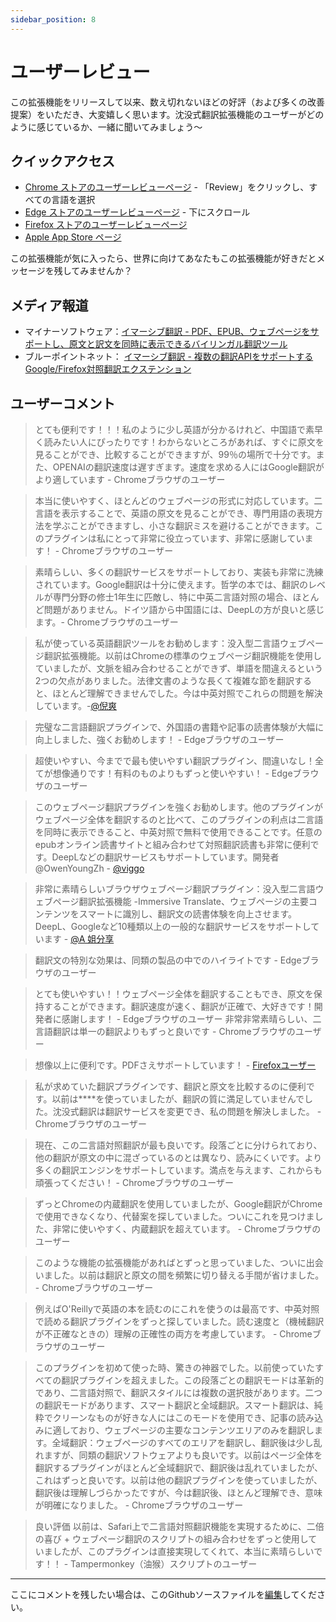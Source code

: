 ```yaml
---
sidebar_position: 8
---
```


# ユーザーレビュー

この拡張機能をリリースして以来、数え切れないほどの好評（および多くの改善提案）をいただき、大変嬉しく思います。沈没式翻訳拡張機能のユーザーがどのように感じているか、一緒に聞いてみましょう～

## クイックアクセス

- [Chrome ストアのユーザーレビューページ](https://chrome.google.com/webstore/detail/immersive-translate/bpoadfkcbjbfhfodiogcnhhhpibjhbnh) - 「Review」をクリックし、すべての言語を選択
- [Edge ストアのユーザーレビューページ](https://microsoftedge.microsoft.com/addons/detail/%E6%B2%89%E6%B5%B8%E5%BC%8F%E7%BF%BB%E8%AF%91/amkbmndfnliijdhojkpoglbnaaahippg) - 下にスクロール
- [Firefox ストアのユーザーレビューページ](https://addons.mozilla.org/en-US/firefox/addon/immersive-translate/reviews/)
- [Apple App Store ページ](https://apps.apple.com/cn/app/%E6%B2%89%E6%B5%B8%E5%BC%8F%E7%BF%BB%E8%AF%91/id6447957425)

この拡張機能が気に入ったら、世界に向けてあなたもこの拡張機能が好きだとメッセージを残してみませんか？

## メディア報道

- マイナーソフトウェア：[イマーシブ翻訳 - PDF、EPUB、ウェブページをサポートし、原文と訳文を同時に表示できるバイリンガル翻訳ツール](https://www.appinn.com/immersive-translate/)
- ブルーポイントネット： [イマーシブ翻訳 - 複数の翻訳APIをサポートするGoogle/Firefox対照翻訳エクステンション](https://www.landiannews.com/download/97161.html?utm_sources=ourl.co&utm_medium=social&utm_campaign=none)

## ユーザーコメント

> とても便利です！！！私のように少し英語が分かるけれど、中国語で素早く読みたい人にぴったりです！わからないところがあれば、すぐに原文を見ることができ、比較することができますが、99％の場所で十分です。また、OPENAIの翻訳速度は遅すぎます。速度を求める人にはGoogle翻訳がより適しています - Chromeブラウザのユーザー

> 本当に使いやすく、ほとんどのウェブページの形式に対応しています。二言語を表示することで、英語の原文を見ることができ、専門用語の表現方法を学ぶことができますし、小さな翻訳ミスを避けることができます。このプラグインは私にとって非常に役立っています、非常に感謝しています！ - Chromeブラウザのユーザー

> 素晴らしい、多くの翻訳サービスをサポートしており、実装も非常に洗練されています。Google翻訳は十分に使えます。哲学の本では、翻訳のレベルが専門分野の修士1年生に匹敵し、特に中英二言語対照の場合、ほとんど問題がありません。ドイツ語から中国語には、DeepLの方が良いと感じます。- Chromeブラウザのユーザー

> 私が使っている英語翻訳ツールをお勧めします：没入型二言語ウェブページ翻訳拡張機能。以前はChromeの標準のウェブページ翻訳機能を使用していましたが、文脈を組み合わせることができず、単語を間違えるという2つの欠点がありました。法律文書のような長くて複雑な節を翻訳すると、ほとんど理解できませんでした。今は中英対照でこれらの問題を解決しています。-[@倪爽](https://twitter.com/nishuang/status/1623576540389822465)

> 完璧な二言語翻訳プラグインで、外国語の書籍や記事の読書体験が大幅に向上しました、強くお勧めします！ - Edgeブラウザのユーザー

> 超使いやすい、今までで最も使いやすい翻訳プラグイン、間違いなし！全てが想像通りです！有料のものよりもずっと使いやすい！ - Edgeブラウザのユーザー

> このウェブページ翻訳プラグインを強くお勧めします。他のプラグインがウェブページ全体を翻訳するのと比べて、このプラグインの利点は二言語を同時に表示できること、中英対照で無料で使用できることです。任意のepubオンライン読書サイトと組み合わせて対照翻訳読書も非常に便利です。DeepLなどの翻訳サービスもサポートしています。開発者 @OwenYoungZh - [@viggo](https://twitter.com/decohack/status/1622175776274792449)

> 非常に素晴らしいブラウザウェブページ翻訳プラグイン：没入型二言語ウェブページ翻訳拡張機能 -Immersive Translate、ウェブページの主要コンテンツをスマートに識別し、翻訳文の読書体験を向上させます。DeepL、Googleなど10種類以上の一般的な翻訳サービスをサポートしています - [@A 姐分享](https://twitter.com/abskoop/status/1619619066511241216)

> 翻訳文の特別な効果は、同類の製品の中でのハイライトです - Edgeブラウザのユーザー

> とても使いやすい！！ウェブページ全体を翻訳することもでき、原文を保持することができます。翻訳速度が速く、翻訳が正確で、大好きです！開発者に感謝します！ - Edgeブラウザのユーザー
> 非常非常素晴らしい、二言語翻訳は単一の翻訳よりもずっと良いです - Chromeブラウザのユーザー

> 想像以上に便利です。PDFさえサポートしています！ - [Firefoxユーザー](https://addons.mozilla.org/en-US/firefox/addon/immersive-translate/reviews/1923696/)

> 私が求めていた翻訳プラグインです、翻訳と原文を比較するのに便利です。以前は\*\*\*\*を使っていましたが、翻訳の質に満足していませんでした。沈没式翻訳は翻訳サービスを変更でき、私の問題を解決しました。 - Chromeブラウザのユーザー

> 現在、この二言語対照翻訳が最も良いです。段落ごとに分けられており、他の翻訳が原文の中に混ざっているのとは異なり、読みにくいです。より多くの翻訳エンジンをサポートしています。満点を与えます、これからも頑張ってください！ - Chromeブラウザのユーザー

> ずっとChromeの内蔵翻訳を使用していましたが、Google翻訳がChromeで使用できなくなり、代替案を探していました。ついにこれを見つけました、非常に使いやすく、内蔵翻訳を超えています。 - Chromeブラウザのユーザー

> このような機能の拡張機能があればとずっと思っていました、ついに出会いました。以前は翻訳と原文の間を頻繁に切り替える手間が省けました。 - Chromeブラウザのユーザー

> 例えばO'Reillyで英語の本を読むのにこれを使うのは最高です、中英対照で読める翻訳プラグインをずっと探していました。読む速度と（機械翻訳が不正確なときの）理解の正確性の両方を考慮しています。 - Chromeブラウザのユーザー

> このプラグインを初めて使った時、驚きの神器でした。以前使っていたすべての翻訳プラグインを超えました。この段落ごとの翻訳モードは革新的であり、二言語対照で、翻訳スタイルには複数の選択肢があります。二つの翻訳モードがあります、スマート翻訳と全域翻訳。スマート翻訳は、純粋でクリーンなものが好きな人にはこのモードを使用でき、記事の読み込みに適しており、ウェブページの主要なコンテンツエリアのみを翻訳します。全域翻訳：ウェブページのすべてのエリアを翻訳し、翻訳後は少し乱れますが、同類の翻訳ソフトウェアよりも良いです。以前はページ全体を翻訳するプラグインがほとんど全域翻訳で、翻訳後は乱れていましたが、これはずっと良いです。以前は他の翻訳プラグインを使っていましたが、翻訳後は理解しづらかったですが、今は翻訳後、ほとんど理解でき、意味が明確になりました。 - Chromeブラウザのユーザー

> 良い評価 以前は、Safari上で二言語対照翻訳機能を実現するために、二倍の喜び + ウェブページ翻訳のスクリプトの組み合わせをずっと使用していましたが、このプラグインは直接実現してくれて、本当に素晴らしいです！！ - Tampermonkey（油猴）スクリプトのユーザー

---

ここにコメントを残したい場合は、このGithubソースファイルを[編集](https://github.com/immersive-translate/immersive-translate/edit/main/docs/review.md)してください。
